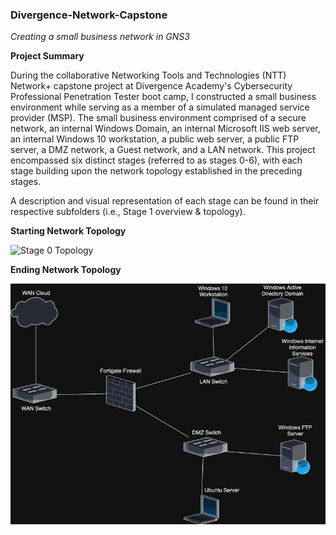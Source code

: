 ### Divergence-Network-Capstone
*Creating a small business network in GNS3*

**Project Summary** 


During the collaborative Networking Tools and Technologies (NTT) Network+ capstone project at Divergence Academy's Cybersecurity Professional Penetration Tester boot camp, I constructed a small business environment while serving as a member of a simulated managed service provider (MSP). The small business environment comprised of a secure network, an internal Windows Domain, an internal Microsoft IIS web server, an internal Windows 10 workstation, a public web server, a public FTP server, a DMZ network, a Guest network, and a LAN network. This project encompassed six distinct stages (referred to as stages 0-6), with each stage building upon the network topology established in the preceding stages.

A description and visual representation of each stage can be found in their respective subfolders (i.e., Stage 1 overview & topology).


**Starting Network Topology**

![Stage 0 Topology](https://github.com/JWingate15/Divergence-Network-Capstone/assets/157624174/e4590802-63fd-48c4-995f-ab69ac2b0b6a)

**Ending Network Topology**

![Stage 5 Topology](https://github.com/JWingate15/Divergence-Network-Capstone/blob/main/Stage%205%20Topology.drawio.png)



